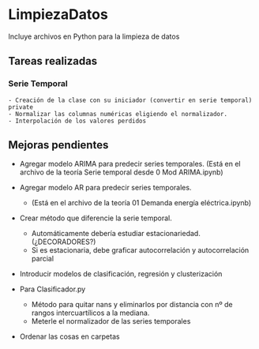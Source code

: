 # LimpiezaDatos
Incluye archivos en Python para la limpieza de datos

## Tareas realizadas

### Serie Temporal
    - Creación de la clase con su iniciador (convertir en serie temporal) private
    - Normalizar las columnas numéricas eligiendo el normalizador.
    - Interpolación de los valores perdidos 


## Mejoras pendientes
- Agregar modelo ARIMA para predecir series temporales.
    (Está en el archivo de la teoría Serie temporal desde 0 Mod ARIMA.ipynb)
- Agregar modelo AR para predecir series temporales.
    - (Está en el archivo de la teoría 01 Demanda energía eléctrica.ipynb)
- Crear método que diferencie la serie temporal.
    - Automáticamente debería estudiar estacionariedad. (¿DECORADORES?)
    - Si es estacionaria, debe graficar autocorrelación y autocorrelación parcial


- Introducir modelos de clasificación, regresión y clusterización
- Para Clasificador.py
    - Método para quitar nans
    y eliminarlos por distancia con nº de rangos intercuartílicos a la mediana.
    - Meterle el normalizador de las series temporales
- Ordenar las cosas en carpetas
